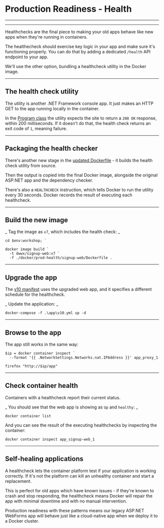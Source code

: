 ﻿# Production Readiness - Health

---

<section data-background-image="/img/prod/Slide8.png">

---

Healthchecks are the final piece to making your old apps behave like new apps when they're running in containers.

The healthecheck should exercise key logic in your app and make sure it's functioning properly. You can do that by adding a dedicated `/health` API endpoint to your app.

We'll use the other option, bundling a healthcheck utility in the Docker image.

---

## The health check utility

The utility is another .NET Framework console app. It just makes an HTTP GET to the app running locally in the container.

In the [Program class](https://github.com/sixeyed/docker-windows-workshop/blob/master/src/Utilities.HealthCheck/Program.cs) the utility expects the site to return a `200 OK` response, within 200 milliseconds. If it doesn't do that, the health check returns an exit code of `1`, meaning failure.

---

## Packaging the health checker

There's another new stage in the [updated Dockerfile](https://github.com/sixeyed/docker-windows-workshop/blob/master/docker/prod-health/signup-web/Dockerfile) - it builds the health check utility from source. 

Then the output is copied into the final Docker image, alongside the original ASP.NET app and the dependency checker.

There's also a `HEALTHCHECK` instruction, which tells Docker to run the utility every 30 seconds. Docker records the result of executing each healthcheck.

---

## Build the new image

_ Tag the image as `v7`, which includes the health check: _

```
cd $env:workshop; `

docker image build `
  -t dwwx/signup-web:v7 `
  -f ./docker/prod-health/signup-web/Dockerfile .
```

---

## Upgrade the app

The [v10 manifest](https://github.com/sixeyed/docker-windows-workshop/blob/master/app/v10.yml) uses the upgraded web app, and it specifies a different schedule for the healthcheck.

_ Update the application: _

```
docker-compose -f .\app\v10.yml up -d
```

---

## Browse to the app

The app still works in the same way:

```
$ip = docker container inspect `
  --format '{{ .NetworkSettings.Networks.nat.IPAddress }}' app_proxy_1

firefox "http://$ip/app"
```

---

## Check container health

Containers with a healthcheck report their current status.

_ You should see that the web app is showing as `Up` and `healthy`: _

```
docker container list
```

And you can see the result of the executing healthchecks by inspecting the container:

```
docker container inspect app_signup-web_1
```

---


## Self-healing applications

A healthcheck lets the container platform test if your application is working correctly. If it's not the platform can kill an unhealthy container and start a replacement.

This is perfect for old apps which have known issues - if they're known to crash and stop responding, the healthcheck means Docker will repair the app with minimal downtime and with no manual intervention.

Production readiness with these patterns means our legacy ASP.NET WebForms app will behave just like a cloud-native app when we deploy it to a Docker cluster.
